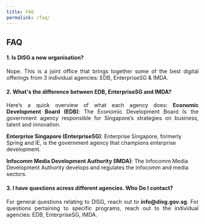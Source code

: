 ```yaml
---
title: FAQ
permalink: /faq/
---
```

## **FAQ**

#### 1. Is DISG a new organisation?
<p align="justify">Nope. This is a joint office that brings together some of the best digital offerings from 3 individual agencies: EDB, EnterpriseSG &amp; IMDA.</p>

#### 2. What's the difference between EDB, EnterpriseSG and IMDA?
<p align="justify">Here’s a quick overview of what each agency does:
<b>Economic Development Board (EDB)</b>: The Economic Development Board Is the government agency responsible for Singapore’s strategies on business, talent and innovation.
 
<b>Enterprise Singapore (EnterpriseSG)</b>: Enterprise Singapore, formerly Spring and IE, is the government agency that champions enterprise development.
 
<b>Infocomm Media Development Authority (IMDA)</b>: The Infocomm Media Development Authority develops and regulates the infocomm and media sectors.</p>

#### 3. I have questions across different agencies. Who Do I contact?
<p align="justify">For general questions relating to DISG, reach out to <b>info@disg.gov.sg</b>. For questions pertaining to specific programs, reach out to the individual agencies: EDB, EnterpriseSG, IMDA.</p>
